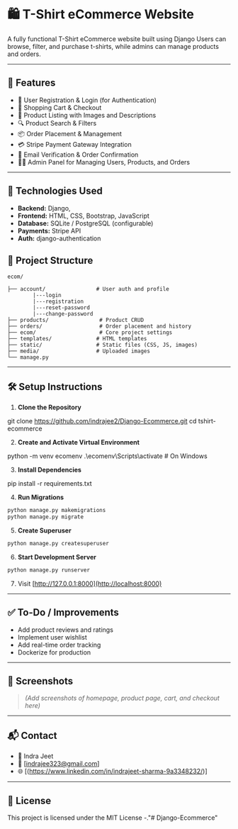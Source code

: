 
# 🛍️ T-Shirt eCommerce Website

A fully functional T-Shirt eCommerce website built using Django Users can browse, filter, and purchase t-shirts, while admins can manage products and orders.

---

## 🚀 Features

- 🧾 User Registration & Login (for Authentication)
- 🛒 Shopping Cart & Checkout
- 👕 Product Listing with Images and Descriptions
- 🔍 Product Search & Filters
- 📦 Order Placement & Management
- 💳 Stripe Payment Gateway Integration
- 📧 Email Verification & Order Confirmation
- 🧑‍💼 Admin Panel for Managing Users, Products, and Orders

---

## 🔧 Technologies Used

- **Backend:** Django,
- **Frontend:** HTML, CSS, Bootstrap, JavaScript
- **Database:** SQLite / PostgreSQL (configurable)
- **Payments:** Stripe API
- **Auth:** django-authentication

## 📁 Project Structure

```
ecom/

├── account/                # User auth and profile
        |---login
        |---registration
        |---reset-password
        |---change-password
├── products/                # Product CRUD 
├── orders/                  # Order placement and history
├── ecom/                    # Core project settings
├── templates/              # HTML templates
├── static/                 # Static files (CSS, JS, images)
├── media/                  # Uploaded images
└── manage.py
```

---

## 🛠️ Setup Instructions

1. **Clone the Repository**

git clone https://github.com/indrajee2/Django-Ecommerce.git
cd tshirt-ecommerce

2. **Create and Activate Virtual Environment**

python -m venv ecomenv
.\ecomenv\Scripts\activate  # On Windows


3. **Install Dependencies**

pip install -r requirements.txt


4. **Run Migrations**

```bash
python manage.py makemigrations
python manage.py migrate
```

5. **Create Superuser**

```bash
python manage.py createsuperuser
```

6. **Start Development Server**

```bash
python manage.py runserver
```

7. Visit [http://127.0.0.1:8000](http://localhost:8000)

---

## ✅ To-Do / Improvements

- Add product reviews and ratings
- Implement user wishlist
- Add real-time order tracking
- Dockerize for production

---

## 📸 Screenshots

> _(Add screenshots of homepage, product page, cart, and checkout here)_

---

## 📬 Contact

- 👤 Indra Jeet
- 📧 [indrajee323@gmail.com]
- 🌐 [(https://www.linkedin.com/in/indrajeet-sharma-9a3348232/)]

---

## 📄 License

This project is licensed under the MIT License -."# Django-Ecommerce" 
